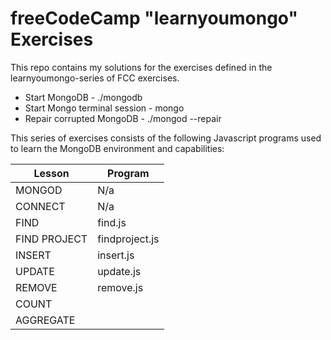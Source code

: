# freeCodeCamp "learnyoumongo" Exercises

This repo contains my solutions for the exercises defined in the 
learnyoumongo-series of FCC exercises.

- Start MongoDB - ./mongodb
- Start Mongo terminal session - mongo
- Repair corrupted MongoDB - ./mongod --repair

This series of exercises consists of the following Javascript programs used 
to learn the MongoDB environment and capabilities:

| Lesson               | Program          |
|----------------------|------------------|
| MONGOD               | N/a              |
| CONNECT              | N/a              |
| FIND                 | find.js          |
| FIND PROJECT         | findproject.js   |
| INSERT               | insert.js        |
| UPDATE               | update.js        |
| REMOVE               | remove.js        |
| COUNT                | |
| AGGREGATE            | |